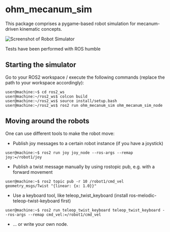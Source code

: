 # ohm_mecanum_sim
This package comprises a pygame-based robot simulation for mecanum-driven kinematic concepts.

![Screenshot of Robot Simulator](/images/screenshot.png)

Tests have been performed with ROS humble

## Starting the simulator
Go to your ROS2 workspace / execute the following commands (replace the path to your workspace accordingly):
```console
user@machine:~$ cd ros2_ws
user@machine:~/ros2_ws$ colcon build
user@machine:~/ros2_ws$ source install/setup.bash
user@machine:~/ros2_ws$ ros2 run ohm_mecanum_sim ohm_mecanum_sim_node
```

## Moving around the robots
One can use different tools to make the robot move:
- Publish joy messages to a certain robot instance (if you have a joystick)
```console
user@machine:~$ ros2 run joy joy_node --ros-args --remap joy:=/robot1/joy
```
- Publish a twist message manually by using rostopic pub, e.g. with a forward movement
```console
user@machine:~$ ros2 topic pub -r 10 /robot1/cmd_vel geometry_msgs/Twist "{linear: {x: 1.0}}"
```
- Use a keyboard tool, like teleop_twist_keyboard (install ros-melodic-teleop-twist-keyboard first)
```console
user@machine:~$ ros2 run teleop_twist_keyboard teleop_twist_keyboard --ros-args --remap cmd_vel:=/robot1/cmd_vel
```
- ... or write your own node.
